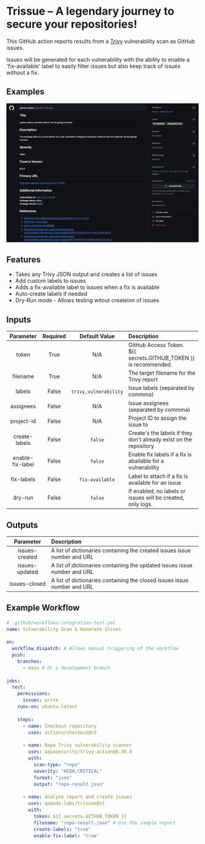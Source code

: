 # Trissue – A legendary journey to secure your repositories!

This GitHub action reports results from a [Trivy](https://github.com/aquasecurity/trivy) vulnerability scan as GitHub issues.

Issues will be generated for each vulnerability with the ability to enable a 'fix-available' label to easily filter issues but also keep track of issues without a fix.

## Examples

![Issue](images/issue1.png)

## Features

- Takes any Trivy JSON output and creates a list of issues
- Add custom labels to issues
- Adds a fix-available label to issues when a fix is available
- Auto-create labels if needed
- Dry-Run mode - Allows testing witout createion of issues

## Inputs

|    Parameter     | Required |     Default Value     | Description                                                         |
| :--------------: | :------: | :-------------------: | :------------------------------------------------------------------ |
|      token       |   True   |          N/A          | GitHub Access Token.<br>${{ secrets.GITHUB_TOKEN }} is recommended. |
|     filename     |   True   |          N/A          | The target filename for the Trivy report                            |
|      labels      |  False   | `trivy,vulnerability` | Issue labels (separated by commma)                                  |
|    assignees     |  False   |          N/A          | Issue assignees (separated by commma)                               |
|    project-id    |  False   |          N/A          | Project ID to assign the issue to                                   |
|  create-labels   |  False   |        `false`        | Create's the labels if they don't already exist on the repository   |
| enable-fix-label |  False   |        `false`        | Enable fix labels if a fix is abailable for a vulnerability         |
|    fix-labels    |  False   |    `fix-available`    | Label to attach if a fix is available for an issue                  |
|     dry-run      |  False   |        `false`        | If enabled, no labels or issues will be created, only logs.         |

## Outputs

|   Parameter    | Description                                                               |
| :------------: | :------------------------------------------------------------------------ |
| issues-created | A list of dictionaries containing the created issues issue number and URL |
| issues-updated | A list of dictionaries containing the updated issues issue number and URL |
| issues-closed  | A list of dictionaries containing the closed issues issue number and URL  |

## Example Workflow

```yaml
# .github/workflows/integration-test.yml
name: Vulnerability Scan & Generate Issues

on:
  workflow_dispatch: # Allows manual triggering of the workflow
  push:
    branches:
      - main # Or a development branch

jobs:
  test:
    permissions:
      issues: write
    runs-on: ubuntu-latest

    steps:
      - name: Checkout repository
        uses: actions/checkout@v3

      - name: Repo Trivy vulnerability scanner
        uses: aquasecurity/trivy-action@0.30.0
        with:
          scan-type: "repo"
          severity: "HIGH,CRITICAL"
          format: "json"
          output: "repo-result.json"

      - name: Analyze report and create issues
        uses: qomodo-labs/trissue@v1
        with:
          token: ${{ secrets.GITHUB_TOKEN }}
          filename: "repo-result.json" # Use the sample report
          create-labels: "true"
          enable-fix-label: "true"
```
